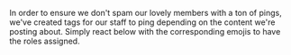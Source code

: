 In order to ensure we don't spam our lovely members with a ton of pings, we've created tags for our staff to ping depending on the content we're posting about. Simply react below with the corresponding emojis to have the roles assigned.